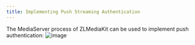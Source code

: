 ```yaml
---
title: Implementing Push Streaming Authentication
---
```

The MediaServer process of ZLMediaKit can be used to implement push authentication:
![image](/images/push_authentication_zh.png)


